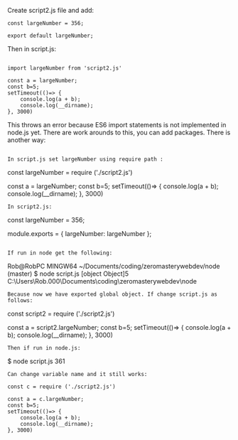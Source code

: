 
Create script2.js file and add: 
```
const largeNumber = 356;

export default largeNumber;
```
Then in script.js:

```

import largeNumber from 'script2.js'

const a = largeNumber;
const b=5;
setTimeout(()=> {
	console.log(a + b);
	console.log(__dirname);
}, 3000)
```
This throws an error because ES6 import statements is not implemented in node.js yet. There are work arounds to this, you can add packages. There is another way: 

```

In script.js set largeNumber using require path :

```
const largeNumber = require ('./script2.js')

const a = largeNumber;
const b=5;
setTimeout(()=> {
	console.log(a + b);
	console.log(__dirname);
}, 3000)

```
In script2.js: 
```
const largeNumber = 356;

module.exports = {
 largeNumber: largeNumber
 };
```

If run in node get the following:
```
Rob@RobPC MINGW64 ~/Documents/coding/zeromasterywebdev/node (master)
$ node script.js
[object Object]5
C:\Users\Rob.000\Documents\coding\zeromasterywebdev\node
```
Because now we have exported global object. If change script.js as follows:

```
const script2 = require ('./script2.js')

const a = script2.largeNumber;
const b=5;
setTimeout(()=> {
	console.log(a + b);
	console.log(__dirname);
}, 3000)

```
Then if run in node.js: 
```
$ node script.js
361
```
Can change variable name and it still works: 
```
```
const c = require ('./script2.js')

const a = c.largeNumber;
const b=5;
setTimeout(()=> {
	console.log(a + b);
	console.log(__dirname);
}, 3000)

```

